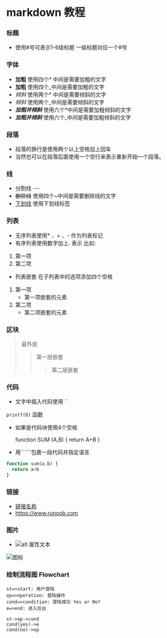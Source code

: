# markdown 教程

### 标题
- 使用#号可表示1-6级标题 一级标题对应一个#号

### 字体
- **加粗** 使用四个* 中间是需要加粗的文字
- __加粗__ 使用四个_中间是需要加粗的文字
- *倾斜*   使用两个* 中间是需要倾斜的文字
- _倾斜_   使用两个_中间是需要倾斜的文字
- ***加粗并倾斜*** 使用六个*中间是需要加粗倾斜的文字
- ___加粗并倾斜___ 使用六个_中间是需要加粗倾斜的文字

### 段落
- 段落的换行是使用两个以上空格加上回车  
- 当然也可以在段落后面使用一个空行来表示重新开始一个段落。


### 线
- 分割线 ---
- ~~删除线~~ 使用四个~中间是需要删除线的文字
- <u>下划线</u> 使用下划线标签<u></u>

### 列表
- 无序列表使用* 、+ 、- 作为列表标记
- 有序列表使用数字加上. 表示 比如:
1. 第一项
2. 第二项

- 列表嵌套 在子列表中的选项添加四个空格
1. 第一项
    - 第一项嵌套的元素
2. 第二项
    - 第二项嵌套的元素    

### 区块
> 最外层
 > > 第一层嵌套
 > > > 第二层嵌套
 
### 代码
- 文字中插入代码使用 ``

`printf(0)` 函数
- 如果是代码块使用4个空格


    function SUM (A,B) {
      return A+B
    }


- 用``````包裹一段代码并指定语言
````javascript
function sum(a,b) {
  return a+b
}
````
### 链接
- [链接名称](链接地址)
- <https://www.runoob.com>

### 图片
- ![alt 属性文本](图片地址)

![图标](http://static.runoob.com/images/runoob-logo.png)

### 绘制流程图 Flowchart

```flow
st=>start: 用户登陆
op=>operation: 登陆操作
cond=>condition: 登陆成功 Yes or No?
e=>end: 进入后台

st->op->cond
cond(yes)->e
cond(no)->op
```